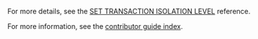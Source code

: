 For more details, see the [SET TRANSACTION ISOLATION LEVEL](https://docs.microsoft.com/sql/t-sql/statements/set-transaction-isolation-level-transact-sql) reference.

For more information, see the [contributor guide index](https://github.com/Azure/azure-content/blob/master/contributor-guide/contributor-guide-index.md).